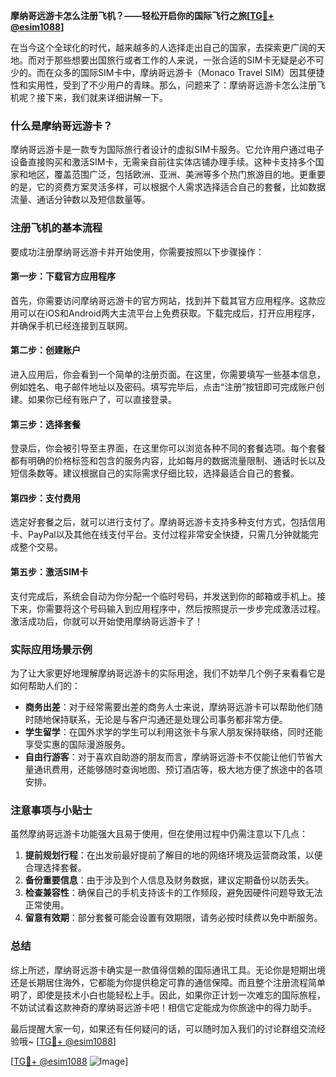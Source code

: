 **摩纳哥远游卡怎么注册飞机？——轻松开启你的国际飞行之旅[[TG💪+ @esim1088](https://t.me/s/esim1088)]**

在当今这个全球化的时代，越来越多的人选择走出自己的国家，去探索更广阔的天地。而对于那些想要出国旅行或者工作的人来说，一张合适的SIM卡无疑是必不可少的。而在众多的国际SIM卡中，摩纳哥远游卡（Monaco Travel SIM）因其便捷性和实用性，受到了不少用户的青睐。那么，问题来了：摩纳哥远游卡怎么注册飞机呢？接下来，我们就来详细讲解一下。

### 什么是摩纳哥远游卡？

摩纳哥远游卡是一款专为国际旅行者设计的虚拟SIM卡服务。它允许用户通过电子设备直接购买和激活SIM卡，无需亲自前往实体店铺办理手续。这种卡支持多个国家和地区，覆盖范围广泛，包括欧洲、亚洲、美洲等多个热门旅游目的地。更重要的是，它的资费方案灵活多样，可以根据个人需求选择适合自己的套餐，比如数据流量、通话分钟数以及短信数量等。

### 注册飞机的基本流程

要成功注册摩纳哥远游卡并开始使用，你需要按照以下步骤操作：

#### 第一步：下载官方应用程序
首先，你需要访问摩纳哥远游卡的官方网站，找到并下载其官方应用程序。这款应用可以在iOS和Android两大主流平台上免费获取。下载完成后，打开应用程序，并确保手机已经连接到互联网。

#### 第二步：创建账户
进入应用后，你会看到一个简单的注册页面。在这里，你需要填写一些基本信息，例如姓名、电子邮件地址以及密码。填写完毕后，点击“注册”按钮即可完成账户创建。如果你已经有账户了，可以直接登录。

#### 第三步：选择套餐
登录后，你会被引导至主界面，在这里你可以浏览各种不同的套餐选项。每个套餐都有明确的价格标签和包含的服务内容，比如每月的数据流量限制、通话时长以及短信条数等。建议根据自己的实际需求仔细比较，选择最适合自己的套餐。

#### 第四步：支付费用
选定好套餐之后，就可以进行支付了。摩纳哥远游卡支持多种支付方式，包括信用卡、PayPal以及其他在线支付平台。支付过程非常安全快捷，只需几分钟就能完成整个交易。

#### 第五步：激活SIM卡
支付完成后，系统会自动为你分配一个临时号码，并发送到你的邮箱或手机上。接下来，你需要将这个号码输入到应用程序中，然后按照提示一步步完成激活过程。激活成功后，你就可以开始使用摩纳哥远游卡了！

### 实际应用场景示例

为了让大家更好地理解摩纳哥远游卡的实际用途，我们不妨举几个例子来看看它是如何帮助人们的：

- **商务出差**：对于经常需要出差的商务人士来说，摩纳哥远游卡可以帮助他们随时随地保持联系，无论是与客户沟通还是处理公司事务都非常方便。
- **学生留学**：在国外求学的学生可以利用这张卡与家人朋友保持联络，同时还能享受实惠的国际漫游服务。
- **自由行游客**：对于喜欢自助游的朋友而言，摩纳哥远游卡不仅能让他们节省大量通讯费用，还能够随时查询地图、预订酒店等，极大地方便了旅途中的各项安排。

### 注意事项与小贴士

虽然摩纳哥远游卡功能强大且易于使用，但在使用过程中仍需注意以下几点：

1. **提前规划行程**：在出发前最好提前了解目的地的网络环境及运营商政策，以便合理选择套餐。
2. **备份重要信息**：由于涉及到个人信息及财务数据，建议定期备份以防丢失。
3. **检查兼容性**：确保自己的手机支持该卡的工作频段，避免因硬件问题导致无法正常使用。
4. **留意有效期**：部分套餐可能会设置有效期限，请务必按时续费以免中断服务。

### 总结

综上所述，摩纳哥远游卡确实是一款值得信赖的国际通讯工具。无论你是短期出境还是长期居住海外，它都能为你提供稳定可靠的通信保障。而且整个注册流程简单明了，即使是技术小白也能轻松上手。因此，如果你正计划一次难忘的国际旅程，不妨试试看这款神奇的摩纳哥远游卡吧！相信它定能成为你旅途中的得力助手。

最后提醒大家一句，如果还有任何疑问的话，可以随时加入我们的讨论群组交流经验哦~ [[TG💪+ @esim1088](https://t.me/s/esim1088)] 

[[TG💪+ @esim1088](https://t.me/s/esim1088) ![Image](https://i.postimg.cc/4NQfJmqS/Snipaste-2025-05-13-00-14-12.png)]